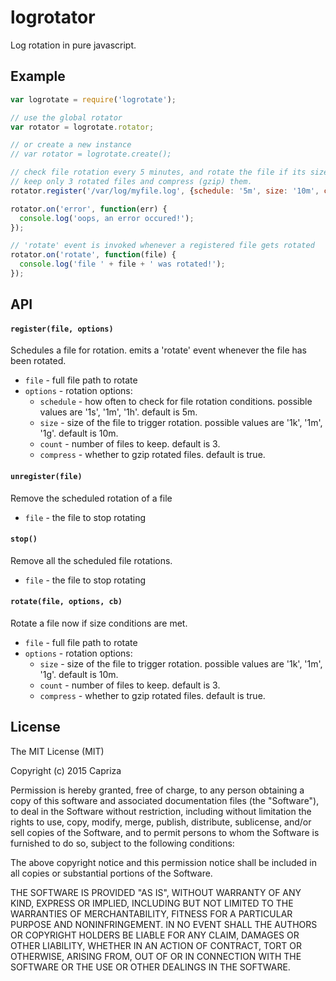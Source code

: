 # logrotator
Log rotation in pure javascript.

## Example

```javascript
var logrotate = require('logrotate');

// use the global rotator
var rotator = logrotate.rotator;

// or create a new instance
// var rotator = logrotate.create();

// check file rotation every 5 minutes, and rotate the file if its size exceeds 10 mb.
// keep only 3 rotated files and compress (gzip) them.
rotator.register('/var/log/myfile.log', {schedule: '5m', size: '10m', compress: true, count: 3});

rotator.on('error', function(err) {
  console.log('oops, an error occured!');
});

// 'rotate' event is invoked whenever a registered file gets rotated
rotator.on('rotate', function(file) {
  console.log('file ' + file + ' was rotated!');
});

```

## API

#### `register(file, options)`

Schedules a file for rotation. emits a 'rotate' event whenever the file has been rotated.

* `file` - full file path to rotate
* `options` - rotation options:
  * `schedule` - how often to check for file rotation conditions. possible values are '1s', '1m', '1h'. default is 5m.
  * `size` - size of the file to trigger rotation. possible values are '1k', '1m', '1g'. default is 10m.
  * `count` - number of files to keep. default is 3.
  * `compress` - whether to gzip rotated files. default is true.

#### `unregister(file)`

Remove the scheduled rotation of a file

* `file` - the file to stop rotating

#### `stop()`

Remove all the scheduled file rotations.

* `file` - the file to stop rotating

#### `rotate(file, options, cb)`

Rotate a file now if size conditions are met.

* `file` - full file path to rotate
* `options` - rotation options:
  * `size` - size of the file to trigger rotation. possible values are '1k', '1m', '1g'. default is 10m.
  * `count` - number of files to keep. default is 3.
  * `compress` - whether to gzip rotated files. default is true.

## License

The MIT License (MIT)

Copyright (c) 2015 Capriza

Permission is hereby granted, free of charge, to any person obtaining a copy
of this software and associated documentation files (the "Software"), to deal
in the Software without restriction, including without limitation the rights
to use, copy, modify, merge, publish, distribute, sublicense, and/or sell
copies of the Software, and to permit persons to whom the Software is
furnished to do so, subject to the following conditions:

The above copyright notice and this permission notice shall be included in all
copies or substantial portions of the Software.

THE SOFTWARE IS PROVIDED "AS IS", WITHOUT WARRANTY OF ANY KIND, EXPRESS OR
IMPLIED, INCLUDING BUT NOT LIMITED TO THE WARRANTIES OF MERCHANTABILITY,
FITNESS FOR A PARTICULAR PURPOSE AND NONINFRINGEMENT. IN NO EVENT SHALL THE
AUTHORS OR COPYRIGHT HOLDERS BE LIABLE FOR ANY CLAIM, DAMAGES OR OTHER
LIABILITY, WHETHER IN AN ACTION OF CONTRACT, TORT OR OTHERWISE, ARISING FROM,
OUT OF OR IN CONNECTION WITH THE SOFTWARE OR THE USE OR OTHER DEALINGS IN THE
SOFTWARE.

